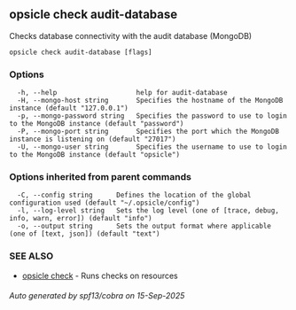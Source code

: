 ## opsicle check audit-database

Checks database connectivity with the audit database (MongoDB)

```
opsicle check audit-database [flags]
```

### Options

```
  -h, --help                    help for audit-database
  -H, --mongo-host string       Specifies the hostname of the MongoDB instance (default "127.0.0.1")
  -p, --mongo-password string   Specifies the password to use to login to the MongoDB instance (default "password")
  -P, --mongo-port string       Specifies the port which the MongoDB instance is listening on (default "27017")
  -U, --mongo-user string       Specifies the username to use to login to the MongoDB instance (default "opsicle")
```

### Options inherited from parent commands

```
  -C, --config string      Defines the location of the global configuration used (default "~/.opsicle/config")
  -l, --log-level string   Sets the log level (one of [trace, debug, info, warn, error]) (default "info")
  -o, --output string      Sets the output format where applicable (one of [text, json]) (default "text")
```

### SEE ALSO

* [opsicle check](cli/opsicle_check.md)	 - Runs checks on resources

###### Auto generated by spf13/cobra on 15-Sep-2025
